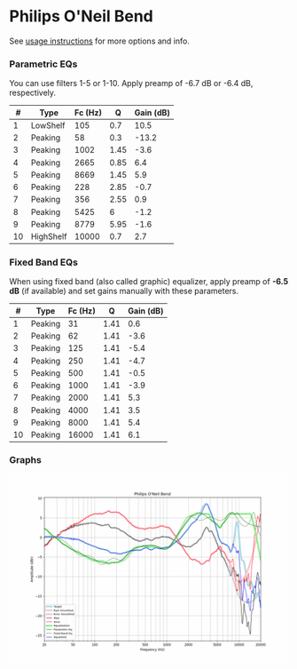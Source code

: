 # Philips O'Neil Bend
See [usage instructions](https://github.com/jaakkopasanen/AutoEq#usage) for more options and info.

### Parametric EQs
You can use filters 1-5 or 1-10. Apply preamp of -6.7 dB or -6.4 dB, respectively.

|   # | Type      |   Fc (Hz) |    Q |   Gain (dB) |
|-----|-----------|-----------|------|-------------|
|   1 | LowShelf  |       105 | 0.7  |        10.5 |
|   2 | Peaking   |        58 | 0.3  |       -13.2 |
|   3 | Peaking   |      1002 | 1.45 |        -3.6 |
|   4 | Peaking   |      2665 | 0.85 |         6.4 |
|   5 | Peaking   |      8669 | 1.45 |         5.9 |
|   6 | Peaking   |       228 | 2.85 |        -0.7 |
|   7 | Peaking   |       356 | 2.55 |         0.9 |
|   8 | Peaking   |      5425 | 6    |        -1.2 |
|   9 | Peaking   |      8779 | 5.95 |        -1.6 |
|  10 | HighShelf |     10000 | 0.7  |         2.7 |

### Fixed Band EQs
When using fixed band (also called graphic) equalizer, apply preamp of **-6.5 dB** (if available) and set gains manually with these parameters.

|   # | Type    |   Fc (Hz) |    Q |   Gain (dB) |
|-----|---------|-----------|------|-------------|
|   1 | Peaking |        31 | 1.41 |         0.6 |
|   2 | Peaking |        62 | 1.41 |        -3.6 |
|   3 | Peaking |       125 | 1.41 |        -5.4 |
|   4 | Peaking |       250 | 1.41 |        -4.7 |
|   5 | Peaking |       500 | 1.41 |        -0.5 |
|   6 | Peaking |      1000 | 1.41 |        -3.9 |
|   7 | Peaking |      2000 | 1.41 |         5.3 |
|   8 | Peaking |      4000 | 1.41 |         3.5 |
|   9 | Peaking |      8000 | 1.41 |         5.4 |
|  10 | Peaking |     16000 | 1.41 |         6.1 |

### Graphs
![](./Philips%20O'Neil%20Bend.png)
